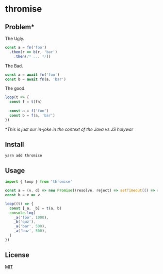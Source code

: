 # thromise

## Problem*

The Ugly.
```js
const a = fn('foo')
  .then(r => b(r, 'bar')
    .then(/* ... */))
```

The Bad.
```js
const a = await fn('foo')
const b = await fn(a, 'bar')
```

The good.
```js
loop(t => {
  const f = t(fn)
  
  const a = f('foo')
  const b = f(a, 'bar')
})
```
 
*_This is just our in-joke in the context of the Java vs JS holywar_

## Install
```shell
yarn add thromise
```

## Usage
```js
import { loop } from 'thromise'

const a = (v, d) => new Promise((resolve, reject) => setTimeout(() => resolve(v), d))
const b = v => v

loop((t) => {
  const [_a, _b] = t(a, b)
  console.log(
    _a('foo', 1000),
    _b('quz'),
    _a('bar', 500),
    _a('baz', 500),
  )
})
```

## License
[MIT](./LICENSE)
